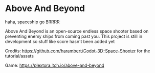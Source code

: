 # Above And Beyond

haha, spaceship go BRRRR

Above And Beyond is an open-source endless space shooter based on preventing enemy ships from coming past you.
This project is still in development so stuff like score hasn't been added yet
 
Credits: https://github.com/harambert/Godot-3D-Space-Shooter for the tutorial/assets


Game: https://plextora.itch.io/above-and-beyond
